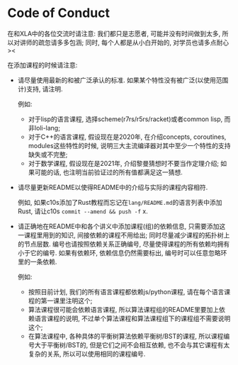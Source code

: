 # Code of Conduct

在和XLA中的各位交流时请注意: 我们都只是志愿者, 可能并没有时间做到太多,
所以对讲师的疏忽请多多包涵; 同时, 每个人都是从小白开始的, 对学员也请多点耐心 ><

在添加课程的时候请注意:

- 请尽量使用最新的和被广泛承认的标准.
  如果某个特性没有被广泛(以使用范围计)支持, 请注明.

  例如:
  - 对于lisp的语言课程, 选择scheme(r7rs/r5rs/racket)或者common lisp, 而非loli-lang;
  - 对于C++的语言课程, 假设现在是2020年, 在介绍concepts, coroutines, modules这些特性的时候,
    说明三大主流编译器对其中至少一个特性的支持缺失或不完整;
  - 对于数学课程, 假设现在是2021年, 介绍黎曼猜想时不要当作定理介绍;
    如果可能的话, 也注明当前验证过的所有值都满足这一猜想.

- 请尽量更新README以使得README中的介绍与实际的课程内容相符.

  例如, 如果c10s添加了Rust教程而忘记在`lang/README.md`的语言列表中添加Rust,
  请让c10s `commit --amend && push -f` x.

- 请正确地在README中和各个讲义中添加课程(组)的依赖信息,
  只需要添加这一课程里用到的知识, 间接依赖的课程不用给出;
  同时尽量减少课程的拓扑树上的节点层数.
  编号也请按照依赖关系正确编号, 尽量使得课程的所有依赖均拥有小于它的编号.
  如果有依赖环, 依赖信息仍然需要标出, 编号时可以任意忽略环里的一条依赖.

  例如:
  - 按照目前计划, 我们的所有语言课程都依赖js/python课程,
    请在每个语言课程的第一课里注明这个;
  - 算法课程很可能会依赖语言课程, 所以算法课程组的README里要加上依赖语言课程的说明,
    不过单个算法课程和算法课程组下的课程组不需要说明这个;
  - 在算法课程中, 各种具体的平衡树算法依赖平衡树/BST的课程,
    所以课程编号大于平衡树/BST的, 但是它们之间不会相互依赖, 也不会与其它课程有太复杂的关系,
    所以可以使用相同的课程编号.

